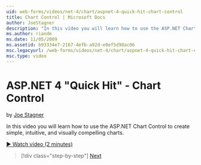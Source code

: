 ```yaml
---
uid: web-forms/videos/net-4/chart/aspnet-4-quick-hit-chart-control
title: Chart Control | Microsoft Docs
author: JoeStagner
description: "In this video you will learn how to use the ASP.NET Chart Control to create simple, intuitive, and visually compelling charts."
ms.author: riande
ms.date: 11/05/2009
ms.assetid: b93334e7-2167-4efb-a92d-e0ef5d98ac06
msc.legacyurl: /web-forms/videos/net-4/chart/aspnet-4-quick-hit-chart-control
msc.type: video
---
```

# ASP.NET 4 "Quick Hit" - Chart Control

by [Joe Stagner](https://github.com/JoeStagner)

In this video you will learn how to use the ASP.NET Chart Control to create simple, intuitive, and visually compelling charts. 

[&#9654; Watch video (2 minutes)](https://channel9.msdn.com/Blogs/ASP-NET-Site-Videos/aspnet-4-quick-hit-chart-control)

> [!div class="step-by-step"]
> [Next](aspnet-4-how-do-i-introducing-the-new-chart-control-in-visual-studio-2010.md)
